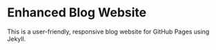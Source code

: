# Enhanced Blog Website

This is a user-friendly, responsive blog website for GitHub Pages using Jekyll.